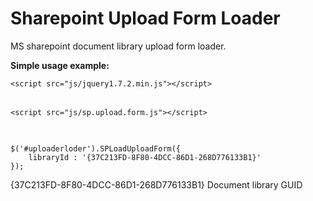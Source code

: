 Sharepoint Upload Form Loader
=============================

MS sharepoint document library upload form loader.

<p><strong>Simple usage example:</strong></p>

<pre>
<code>&lt;script src="js/jquery1.7.2.min.js"&gt;&lt;/script&gt;
</code>

<code>&lt;script src="js/sp.upload.form.js"&gt;&lt;/script&gt;
</code>
</pre>


<pre><code>
$('#uploaderloder').SPLoadUploadForm({
    libraryId : '{37C213FD-8F80-4DCC-86D1-268D776133B1}'
});
</code></pre>

<p>{37C213FD-8F80-4DCC-86D1-268D776133B1} Document library GUID</p>
